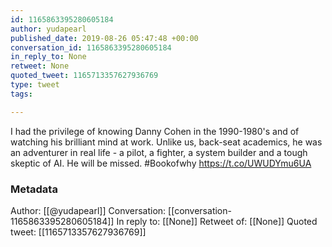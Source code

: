 ```yaml
---
id: 1165863395280605184
author: yudapearl
published_date: 2019-08-26 05:47:48 +00:00
conversation_id: 1165863395280605184
in_reply_to: None
retweet: None
quoted_tweet: 1165713357627936769
type: tweet
tags:

---
```


I had the privilege of knowing Danny Cohen in the 1990-1980's and of watching his brilliant mind at work.  Unlike us, back-seat academics, he was an adventurer in real life - a pilot, a fighter, a system builder and a tough skeptic of AI. He will be missed. #Bookofwhy https://t.co/UWUDYmu6UA

### Metadata

Author: [[@yudapearl]]
Conversation: [[conversation-1165863395280605184]]
In reply to: [[None]]
Retweet of: [[None]]
Quoted tweet: [[1165713357627936769]]
